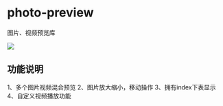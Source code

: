 # photo-preview
图片、视频预览库

[![](https://jitpack.io/v/chezi008/photo-preview.svg)](https://jitpack.io/#chezi008/photo-preview)

## 功能说明
1、多个图片视频混合预览
2、图片放大缩小，移动操作
3、拥有index下表显示
4、自定义视频播放功能

